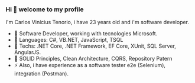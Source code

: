 ### Hi 👋 welcome to my profile

I'm Carlos Vinícius Tenorio, i have 23 years old and i'm software developer.

- 💼 Software Developer, working with tecnologies Microsoft.
- 💬 Languages: C#, VB.NET, JavaScript, TSQL
- 💬 Techs: .NET Core, .NET Framework, EF Core, XUnit, SQL Server, AngularJS.
- 🌱 SOLID Principles, Clean Architecture, CQRS, Repository Patern
- ⚡ Also, i have experience as a software tester e2e (Selenium), integration (Postman).
